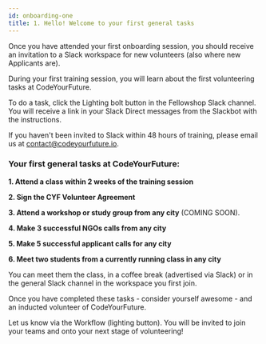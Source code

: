 ```yaml
---
id: onboarding-one
title: 1. Hello! Welcome to your first general tasks
---
```


Once you have attended your first onboarding session, you should receive an invitation to a Slack workspace for new volunteers (also where new Applicants are). 

During your first training session, you will learn about the first volunteering tasks at CodeYourFuture. 

To do a task, click the Lighting bolt button in the Fellowshop Slack channel. You will receive a link in your Slack Direct messages from the Slackbot with the instructions. 

If you haven't been invited to Slack within 48 hours of training, please email us at contact@codeyourfuture.io. 

### Your first general tasks at CodeYourFuture: 

**1. Attend a class within 2 weeks of the training session**

**2. Sign the CYF Volunteer Agreement**

**3. Attend a workshop or study group from any city** (COMING SOON). 

**4. Make 3 successful NGOs calls from any city**

**5. Make 5 successful applicant calls for any city**

**6. Meet two students from a currently running class in any city** 

You can meet them the class, in a coffee break (advertised via Slack) or in the general Slack channel in the workspace you first join.

Once you have completed these tasks - consider yourself awesome - and an inducted volunteer of CodeYourFuture. 

Let us know via the Workflow (lighting button). You will be invited to join your teams and onto your next stage of volunteering!

